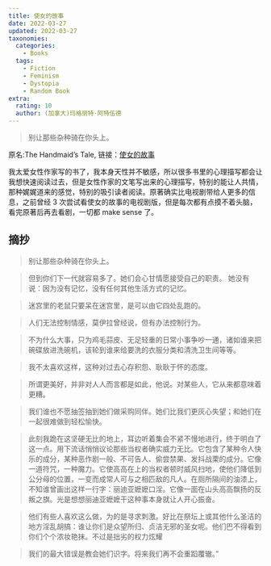```yaml
---
title: 使女的故事
date: 2022-03-27
updated: 2022-03-27
taxonomies:
  categories:
    - Books
  tags:
    - Fiction
    - Feminism
    - Dystopia
    - Random Book
extra:
  rating: 10
  author: (加拿大)玛格丽特·阿特伍德
---
```


> 别让那些杂种骑在你头上。

原名:The Handmaid’s Tale, 链接：[使女的故事](https://book.douban.com/subject/3056877/)

我太爱女性作家写的书了，我本身天性并不敏感，所以很多书里的心理描写都会让我想快速阅读过去，但是女性作家的文笔写出来的心理描写，特别的能让人共情，那种娓娓道来的感觉，特别的吸引读者阅读。原著确实比电视剧带给人更多的信息，之前曾经
3 次尝试看使女的故事的电视剧版，但是每次都有点摸不着头脑，看完原著后再去看剧，一切都 make sense 了。

<!-- more -->

## 摘抄

> 别让那些杂种骑在你头上。

> 但到你们下一代就容易多了。她们会心甘情愿接受自己的职责。 她没有说：因为没有记忆，没有任何其他生活方式的记忆。

> 迷宫里的老鼠只要呆在迷宫里，是可以由它四处乱跑的。

> 人们无法控制情感，莫伊拉曾经说，但有办法控制行为。

> 不为什么大事，只为鸡毛蒜皮、无足轻重的日常小事争吵一通，诸如谁来把碗碟放进洗碗机，该轮到谁来给要洗的衣服分类和清洗卫生间等等。

> 我不太喜欢这样，这种对过去心存积怨、耿耿于怀的态度。

> 所谓更美好，并非对人人而言都是如此，他说。对某些人，它从来都意味着更糟。

> 我们谁也不愿抽签抽到她们做采购同伴。她们比我们更灰心失望；和她们在一起很难做到轻松愉快。

> 此刻我跪在这坚硬无比的地上，耳边听着集会不紧不慢地进行，终于明白了这一点。用下流话悄悄议论那些当权者确实威力无比。它包含了某种令人快乐的成分，某种恶作剧一般、不可告人、偷尝禁果、发抖战栗的成分。它像一道符咒，一种魔力。它使高高在上的当权者顿时威风扫地，使他们降低到公分母的位置，一变而成常人可与之相匹敌的凡人。在厕所隔间的油漆上，不知谁曾画出这样一行字：丽迪亚嬷嬷口淫。它像一面在山头高高飘扬的反叛之旗。光是想想丽迪亚嬷嬷干这种事本身就让人开心振奋。

> 他们有些人喜欢这么做，为的是寻求刺激。好比在祭坛上或其他什么圣洁的地方淫乱胡搞：谁让你们是众望所归、贞洁无邪的圣女呢。他们巴不得看到你们个个浓妆艳抹。不过是拙劣的权力炫耀

> 我们的最大错误是教会她们识字。将来我们再不会重蹈覆辙。”
